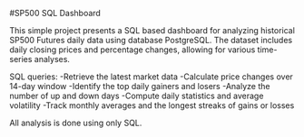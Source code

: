 #SP500 SQL Dashboard

This simple project presents a SQL based dashboard for analyzing historical SP500 Futures daily data using database PostgreSQL. 
The dataset includes daily closing prices and percentage changes, allowing for various time-series analyses.

SQL queries:
-Retrieve the latest market data
-Calculate price changes over 14-day window
-Identify the top daily gainers and losers
-Analyze the number of up and down days
-Compute daily statistics and average volatility
-Track monthly averages and the longest streaks of gains or losses

All analysis is done using only SQL.
